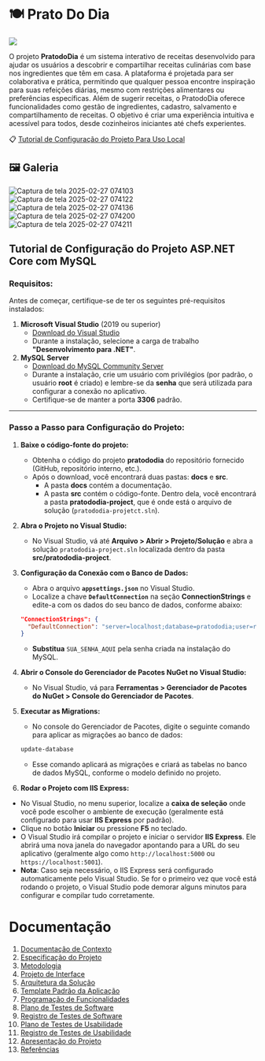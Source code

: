 # 🍽️ Prato Do Dia

<img src="https://github.com/user-attachments/assets/3ca57226-4557-4f47-90db-7febd548b84e">

O projeto **PratodoDia** é um sistema interativo de receitas desenvolvido para ajudar os usuários a descobrir e compartilhar receitas culinárias com base nos ingredientes que têm em casa. A plataforma é projetada para ser colaborativa e prática, permitindo que qualquer pessoa encontre inspiração para suas refeições diárias, mesmo com restrições alimentares ou preferências específicas. Além de sugerir receitas, o PratodoDia oferece funcionalidades como gestão de ingredientes, cadastro, salvamento e compartilhamento de receitas. O objetivo é criar uma experiência intuitiva e acessível para todos, desde cozinheiros iniciantes até chefs experientes.

📋 [Tutorial de Configuração do Projeto Para Uso Local](https://github.com/LcsToti/PratoDoDia/?tab=readme-ov-file#tutorial-de-configura%C3%A7%C3%A3o-do-projeto-aspnet-core-com-mysql)

## 🖼️ Galeria

![Captura de tela 2025-02-27 074103](https://github.com/user-attachments/assets/a62775a9-fd28-4dd5-b2d0-1819d25a25cc)
![Captura de tela 2025-02-27 074122](https://github.com/user-attachments/assets/4fbcffda-5629-4818-8710-3e45ef1d8f0c)
![Captura de tela 2025-02-27 074136](https://github.com/user-attachments/assets/cb946e63-59c6-41b8-aebe-63888637249d)
![Captura de tela 2025-02-27 074200](https://github.com/user-attachments/assets/bb3b2fda-5976-4bbc-bbdd-0911ead50463)
![Captura de tela 2025-02-27 074211](https://github.com/user-attachments/assets/18fb0edf-b8df-4738-9abf-5ec084256612)


## Tutorial de Configuração do Projeto ASP.NET Core com MySQL

### **Requisitos:**

Antes de começar, certifique-se de ter os seguintes pré-requisitos instalados:

1. **Microsoft Visual Studio** (2019 ou superior)
    - [Download do Visual Studio](https://visualstudio.microsoft.com/pt-br/downloads/)
    - Durante a instalação, selecione a carga de trabalho **"Desenvolvimento para .NET"**.
2. **MySQL Server**
    - [Download do MySQL Community Server](https://dev.mysql.com/downloads/installer/)
    - Durante a instalação, crie um usuário com privilégios (por padrão, o usuário **root** é criado) e lembre-se da **senha** que será utilizada para configurar a conexão no aplicativo.
    - Certifique-se de manter a porta **3306** padrão.

---

### **Passo a Passo para Configuração do Projeto:**

1. **Baixe o código-fonte do projeto:**
    - Obtenha o código do projeto **pratododia** do repositório fornecido (GitHub, repositório interno, etc.).
    - Após o download, você encontrará duas pastas: **docs** e **src**.
        - A pasta **docs** contém a documentação.
        - A pasta **src** contém o código-fonte. Dentro dela, você encontrará a pasta **pratododia-project**, que é onde está o arquivo de solução (`pratododia-projetct.sln`).
2. **Abra o Projeto no Visual Studio:**
    - No Visual Studio, vá até **Arquivo > Abrir > Projeto/Solução** e abra a solução `pratododia-project.sln` localizada dentro da pasta **src/pratododia-project**.
3. **Configuração da Conexão com o Banco de Dados:**
    - Abra o arquivo **`appsettings.json`** no Visual Studio.
    - Localize a chave **`DefaultConnection`** na seção **ConnectionStrings** e edite-a com os dados do seu banco de dados, conforme abaixo:
    
    ```json
    "ConnectionStrings": {
      "DefaultConnection": "server=localhost;database=pratododia;user=root;password=SUA_SENHA_AQUI;port=3306;SslMode=none"
    }
    ```
    
    - **Substitua** `SUA_SENHA_AQUI` pela senha criada na instalação do MySQL.
4. **Abrir o Console do Gerenciador de Pacotes NuGet no Visual Studio:**
    - No Visual Studio, vá para **Ferramentas > Gerenciador de Pacotes do NuGet > Console do Gerenciador de Pacotes**.
5. **Executar as Migrations:**
    - No console do Gerenciador de Pacotes, digite o seguinte comando para aplicar as migrações ao banco de dados:
    
    ```bash
    update-database
    ```
    
    - Esse comando aplicará as migrações e criará as tabelas no banco de dados MySQL, conforme o modelo definido no projeto.
6. **Rodar o Projeto com IIS Express:**
- No Visual Studio, no menu superior, localize a **caixa de seleção** onde você pode escolher o ambiente de execução (geralmente está configurado para usar **IIS Express** por padrão).
- Clique no botão **Iniciar** ou pressione **F5** no teclado.
- O Visual Studio irá compilar o projeto e iniciar o servidor **IIS Express**. Ele abrirá uma nova janela do navegador apontando para a URL do seu aplicativo (geralmente algo como `http://localhost:5000` ou `https://localhost:5001`).
- **Nota**: Caso seja necessário, o IIS Express será configurado automaticamente pelo Visual Studio. Se for o primeiro vez que você está rodando o projeto, o Visual Studio pode demorar alguns minutos para configurar e compilar tudo corretamente.

# Documentação

<ol>
<li><a href="docs/01-Documentação de Contexto.md"> Documentação de Contexto</a></li>
<li><a href="docs/02-Especificação do Projeto.md"> Especificação do Projeto</a></li>
<li><a href="docs/03-Metodologia.md"> Metodologia</a></li>
<li><a href="docs/04-Projeto de Interface.md"> Projeto de Interface</a></li>
<li><a href="docs/05-Arquitetura da Solução.md"> Arquitetura da Solução</a></li>
<li><a href="docs/06-Template Padrão da Aplicação.md"> Template Padrão da Aplicação</a></li>
<li><a href="docs/07-Programação de Funcionalidades.md"> Programação de Funcionalidades</a></li>
<li><a href="docs/08-Plano de Testes de Software.md"> Plano de Testes de Software</a></li>
<li><a href="docs/09-Registro de Testes de Software.md"> Registro de Testes de Software</a></li>
<li><a href="docs/10-Plano de Testes de Usabilidade.md"> Plano de Testes de Usabilidade</a></li>
<li><a href="docs/11-Registro de Testes de Usabilidade.md"> Registro de Testes de Usabilidade</a></li>
<li><a href="docs/12-Apresentação do Projeto.md"> Apresentação do Projeto</a></li>
<li><a href="docs/13-Referências.md"> Referências</a></li>
</ol>
